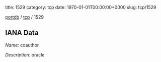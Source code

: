 title: 1529
category: tcp
date: 1970-01-01T00:00:00+0000
slug: tcp/1529

[portdb](/) / [tcp](/category/tcp.html) / 1529


## IANA Data

_Name:_ coauthor

_Description:_ oracle

